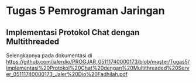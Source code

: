 # Tugas 5 Pemrograman Jaringan
## Implementasi Protokol Chat dengan Multithreaded

Selengkapnya pada dokumentasi di https://github.com/jalerdio/PROGJAR_05111740000173/blob/master/Tugas5/Implementasi%20Protokol%20Chat%20dengan%20Multithreaded%20Server_05111740000173_Jaler%20Dio%20Fadhilah.pdf
